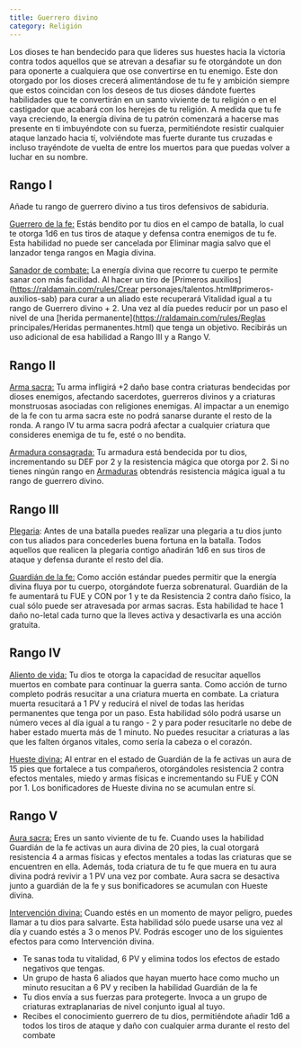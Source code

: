 ```yaml
---
title: Guerrero divino
category: Religión
---
```


Los dioses te han bendecido para que lideres sus huestes hacia la victoria contra todos aquellos que se atrevan a desafiar su fe otorgándote un don para oponerte a cualquiera que ose convertirse en tu enemigo. Este don otorgado por los dioses crecerá alimentándose de tu fe y ambición siempre que estos coincidan con los deseos de tus dioses dándote fuertes habilidades que te convertirán en un santo viviente de tu religión o en el castigador que acabará con los herejes de tu religión. A medida que tu fe vaya creciendo, la energía divina de tu patrón comenzará a hacerse mas presente en ti imbuyéndote con su fuerza, permitiéndote resistir cualquier ataque lanzado hacia tí, volviéndote mas fuerte durante tus cruzadas e incluso trayéndote de vuelta de entre los muertos para que puedas volver a luchar en su nombre.

## Rango I

Añade tu rango de guerrero divino a tus tiros defensivos de sabiduría.

<u>Guerrero de la fe:</u> Estás bendito por tu dios en el campo de batalla, lo cual te otorga 1d6 en tus tiros de ataque y defensa contra enemigos de tu fe. Esta habilidad no puede ser cancelada por Eliminar magia salvo que el lanzador tenga rangos en Magia divina.

<u>Sanador de combate:</u> La energía divina que recorre tu cuerpo te permite sanar con más facilidad. Al hacer un tiro de [Primeros auxilios](https://raldamain.com/rules/Crear personajes/talentos.html#primeros-auxilios-sab) para curar a un aliado este recuperará Vitalidad igual a tu rango de Guerrero divino + 2. Una vez al día puedes reducir por un paso el nivel de una [herida permanente](https://raldamain.com/rules/Reglas principales/Heridas permanentes.html) que tenga un objetivo. Recibirás un uso adicional de esa habilidad a Rango III y a Rango V.

## Rango II

<u>Arma sacra:</u> Tu arma infligirá +2 daño base contra criaturas bendecidas por dioses enemigos, afectando sacerdotes, guerreros divinos y a criaturas monstruosas asociadas con religiones enemigas. Al impactar a un enemigo de la fe con tu arma sacra este no podrá sanarse durante el resto de la ronda. A rango IV tu arma sacra podrá afectar a cualquier criatura que consideres enemiga de tu fe, esté o no bendita. 

<u>Armadura consagrada:</u> Tu armadura está bendecida por tu dios, incrementando su DEF por 2 y la resistencia mágica que otorga por 2. Si no tienes ningún rango en [Armaduras](https://raldamain.com/rules/Rangos/Combate/armaduras.html) obtendrás resistencia mágica igual a tu rango de guerrero divino.

## Rango III

<u>Plegaria</u>: Antes de una batalla puedes realizar una plegaria a tu dios junto con tus aliados para concederles buena fortuna en la batalla. Todos aquellos que realicen la plegaria contigo añadirán 1d6 en sus tiros de ataque y defensa durante el resto del día.

<u>Guardián de la fe:</u> Como acción estándar puedes permitir que la energía divina fluya por tu cuerpo, otorgándote fuerza sobrenatural. Guardián de la fe aumentará tu FUE y CON por 1 y te da Resistencia 2 contra daño físico, la cual sólo puede ser atravesada por armas sacras. Esta habilidad te hace 1 daño no-letal cada turno que la lleves activa y desactivarla es una acción gratuita.

## Rango IV

<u>Aliento de vida:</u> Tu dios te otorga la capacidad de resucitar aquellos muertos en combate para continuar la guerra santa. Como acción de turno completo podrás resucitar a una criatura muerta en combate. La criatura muerta resucitará a 1 PV y reducirá el nivel de todas las heridas permanentes que tenga por un paso. Esta habilidad sólo podrá usarse un número veces al día igual a tu rango - 2 y para poder resucitarle no debe de haber estado muerta más de 1 minuto. No puedes resucitar a criaturas a las que les falten órganos vitales, como sería la cabeza o el corazón.

<u>Hueste divina:</u> Al entrar en el estado de Guardián de la fe activas un aura de 15 pies que fortalece a tus compañeros, otorgándoles resistencia 2 contra efectos mentales, miedo y armas físicas e incrementando su FUE y CON por 1. Los bonificadores de Hueste divina no se acumulan entre sí.

## Rango V

<u>Aura sacra:</u> Eres un santo viviente de tu fe. Cuando uses la habilidad Guardián de la fe activas un aura divina de 20 pies, la cual otorgará resistencia 4 a armas físicas y efectos mentales a todas las criaturas que se encuentren en ella. Además, toda criatura de tu fe que muera en tu aura divina podrá revivir a 1 PV una vez por combate. Aura sacra se desactiva junto a guardián de la fe y sus bonificadores se acumulan con Hueste divina.

<u>Intervención divina:</u> Cuando estés en un momento de mayor peligro, puedes llamar a tu dios para salvarte. Esta habilidad sólo puede usarse una vez al día y cuando estés a 3 o menos PV. Podrás escoger uno de los siguientes efectos para como Intervención divina.

- Te sanas toda tu vitalidad, 6 PV y elimina todos los efectos de estado negativos que tengas.
- Un grupo de hasta 6 aliados que hayan muerto hace como mucho un minuto resucitan a 6 PV y reciben la habilidad Guardián de la fe
- Tu dios envía a sus fuerzas para protegerte. Invoca a un grupo de criaturas extraplanarias de nivel conjunto igual al tuyo.
- Recibes el conocimiento guerrero de tu dios, permitiéndote añadir 1d6 a todos los tiros de ataque y daño con cualquier arma durante el resto del combate